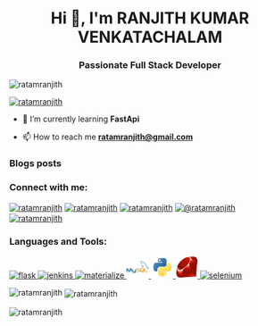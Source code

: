 <h1 align="center">Hi 👋, I'm RANJITH KUMAR VENKATACHALAM</h1>
<h3 align="center">Passionate Full Stack Developer</h3>

<p align="left"> <img src="https://komarev.com/ghpvc/?username=ratamranjith&label=Profile%20views&color=0e75b6&style=flat" alt="ratamranjith" /> </p>

<p align="left"> <a href="https://twitter.com/ratamranjith" target="blank"><img src="https://img.shields.io/twitter/follow/ratamranjith?logo=twitter&style=for-the-badge" alt="ratamranjith" /></a> </p>

- 🌱 I’m currently learning **FastApi**

- 📫 How to reach me **ratamranjith@gmail.com**

### Blogs posts
<!-- BLOG-POST-LIST:START -->
 
<!-- BLOG-POST-LIST:END -->

<h3 align="left">Connect with me:</h3>
<p align="left">
<a href="https://dev.to/ratamranjith" target="blank"><img align="center" src="https://raw.githubusercontent.com/rahuldkjain/github-profile-readme-generator/master/src/images/icons/Social/devto.svg" alt="ratamranjith" height="30" width="40" /></a>
<a href="https://twitter.com/ratamranjith" target="blank"><img align="center" src="https://raw.githubusercontent.com/rahuldkjain/github-profile-readme-generator/master/src/images/icons/Social/twitter.svg" alt="ratamranjith" height="30" width="40" /></a>
<a href="https://linkedin.com/in/ratamranjith" target="blank"><img align="center" src="https://raw.githubusercontent.com/rahuldkjain/github-profile-readme-generator/master/src/images/icons/Social/linked-in-alt.svg" alt="ratamranjith" height="30" width="40" /></a>
<a href="https://medium.com/@ratamranjith" target="blank"><img align="center" src="https://raw.githubusercontent.com/rahuldkjain/github-profile-readme-generator/master/src/images/icons/Social/medium.svg" alt="@ratamranjith" height="30" width="40" /></a>
<a href="https://www.hackerrank.com/ratamranjith" target="blank"><img align="center" src="https://raw.githubusercontent.com/rahuldkjain/github-profile-readme-generator/master/src/images/icons/Social/hackerrank.svg" alt="ratamranjith" height="30" width="40" /></a>
</p>

<h3 align="left">Languages and Tools:</h3>
<p align="left"> 
<a href="https://flask.palletsprojects.com/" target="_blank" rel="noreferrer"> <img src="https://www.vectorlogo.zone/logos/pocoo_flask/pocoo_flask-icon.svg" alt="flask" width="40" height="40"/> </a> 
<a href="https://www.jenkins.io" target="_blank" rel="noreferrer"> <img src="https://www.vectorlogo.zone/logos/jenkins/jenkins-icon.svg" alt="jenkins" width="40" height="40"/> </a> 
<a href="https://materializecss.com/" target="_blank" rel="noreferrer"> <img src="https://raw.githubusercontent.com/prplx/svg-logos/5585531d45d294869c4eaab4d7cf2e9c167710a9/svg/materialize.svg" alt="materialize" width="40" height="40"/> </a> 
<a href="https://www.mysql.com/" target="_blank" rel="noreferrer"> <img src="https://raw.githubusercontent.com/devicons/devicon/master/icons/mysql/mysql-original-wordmark.svg" alt="mysql" width="40" height="40"/> </a> 
<a href="https://www.python.org" target="_blank" rel="noreferrer"> <img src="https://raw.githubusercontent.com/devicons/devicon/master/icons/python/python-original.svg" alt="python" width="40" height="40"/> </a> 
<a href="https://www.ruby-lang.org/en/" target="_blank" rel="noreferrer"> <img src="https://raw.githubusercontent.com/devicons/devicon/master/icons/ruby/ruby-original.svg" alt="ruby" width="40" height="40"/> </a> 
<a href="https://www.selenium.dev" target="_blank" rel="noreferrer"> <img src="https://raw.githubusercontent.com/detain/svg-logos/780f25886640cef088af994181646db2f6b1a3f8/svg/selenium-logo.svg" alt="selenium" width="40" height="40"/> </a> 
</p>

<p><img align="left" src="https://github-readme-stats.vercel.app/api/top-langs?username=ratamranjith&show_icons=true&locale=en" alt="ratamranjith" /></p>

<p>&nbsp;<img align="center" src="https://github-readme-stats.vercel.app/api?username=ratamranjith&show_icons=true&locale=en&theme=radical" alt="ratamranjith" /></p>

<p><img align="center" src="https://github-readme-streak-stats.herokuapp.com/?user=ratamranjith&" alt="ratamranjith" /></p>

###
